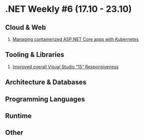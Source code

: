 # .NET Weekly #6 (17.10 - 23.10)

## Cloud & Web

1. [Managing containerized ASP.NET Core apps with Kubernetes](https://cloudplatform.googleblog.com/2016/10/managing-containerized-ASP.NET-Core-apps-with-Kubernetes.html)

## Tooling & Libraries

1. [Improved overall Visual Studio “15” Responsiveness](https://blogs.msdn.microsoft.com/visualstudio/2016/10/14/improved-overall-visual-studio-15-responsiveness/)

## Architecture & Databases

## Programming Languages

## Runtime

## Other